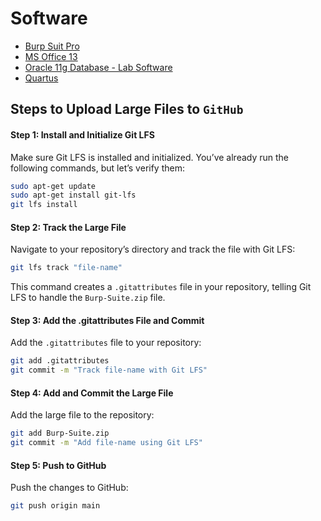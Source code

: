 # Software
- [ Burp Suit Pro ](https://github.com/KKBUGHUNTER/Software/blob/main/Burp-Suite.zip)
- [ MS Office 13 ](https://github.com/KKBUGHUNTER/Software/blob/main/MS-Office-13.zip)
- [ Oracle 11g Database - Lab Software](https://github.com/KKBUGHUNTER/Software/blob/main/oracle-DB-11g.zip)
- [Quartus](https://github.com/kkbughunter/Software/blob/main/90_quartus_free.exe)

## Steps to Upload Large Files to `GitHub`

#### Step 1: Install and Initialize Git LFS
Make sure Git LFS is installed and initialized. You’ve already run the following commands, but let’s verify them:
```bash
sudo apt-get update
sudo apt-get install git-lfs
git lfs install
```
#### Step 2: Track the Large File
Navigate to your repository’s directory and track the file with Git LFS:
```bash
git lfs track "file-name"
```
This command creates a `.gitattributes` file in your repository, telling Git LFS to handle the `Burp-Suite.zip` file.
#### Step 3: Add the .gitattributes File and Commit
Add the `.gitattributes` file to your repository:
```bash
git add .gitattributes
git commit -m "Track file-name with Git LFS"
```
#### Step 4: Add and Commit the Large File
Add the large file to the repository:
```bash
git add Burp-Suite.zip
git commit -m "Add file-name using Git LFS"
```
#### Step 5: Push to GitHub
Push the changes to GitHub:
```bash
git push origin main
```
